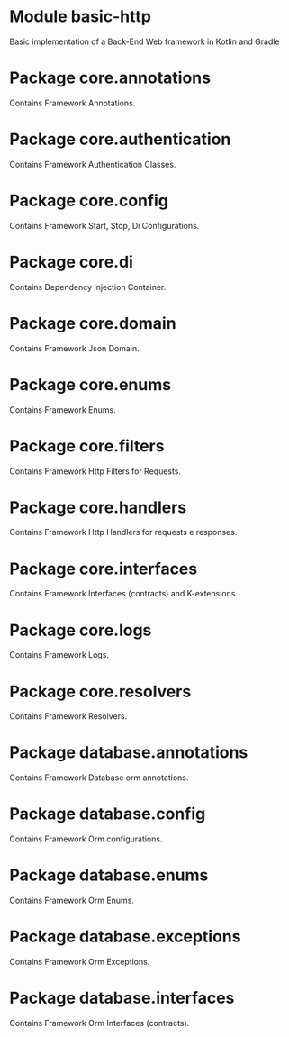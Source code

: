 # Module basic-http
Basic implementation of a Back-End Web framework in Kotlin and Gradle

# Package core.annotations
Contains Framework Annotations.

# Package core.authentication
Contains Framework Authentication Classes.

# Package core.config
Contains Framework Start, Stop, Di Configurations.

# Package core.di
Contains Dependency Injection Container.

# Package core.domain
Contains Framework Json Domain.

# Package core.enums
Contains Framework Enums.

# Package core.filters
Contains Framework Http Filters for Requests.

# Package core.handlers
Contains Framework Http Handlers for requests e responses.

# Package core.interfaces
Contains Framework Interfaces (contracts) and K-extensions.

# Package core.logs
Contains Framework Logs.

# Package core.resolvers
Contains Framework Resolvers.

# Package database.annotations
Contains Framework Database orm annotations.

# Package database.config
Contains Framework Orm configurations.

# Package database.enums
Contains Framework Orm Enums.

# Package database.exceptions
Contains Framework Orm Exceptions.

# Package database.interfaces
Contains Framework Orm Interfaces (contracts).